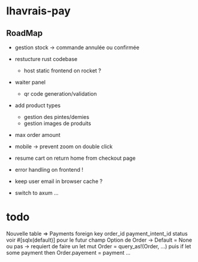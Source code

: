 # lhavrais-pay

## RoadMap
- gestion stock -> commande annulée ou confirmée
- restucture rust codebase
    - host static frontend on rocket ?
- waiter panel
    - qr code generation/validation
- add product types
    - gestion des pintes/demies
    - gestion images de produits
- max order amount
- mobile -> prevent zoom on double click
- resume cart on return home from checkout page
- error handling on frontend !
- keep user email in browser cache ?

- switch to axum ...

# todo
Nouvelle table => Payments
    foreign key order_id
    payment_intent_id
    status
voir #[sqlx(default)] pour le futur champ Option<Payment> de Order -> Default = None
    ou pas -> requiert de faire un let mut Order = query_as!(Order, ...) puis if let some payment then Order.payement = payment ...